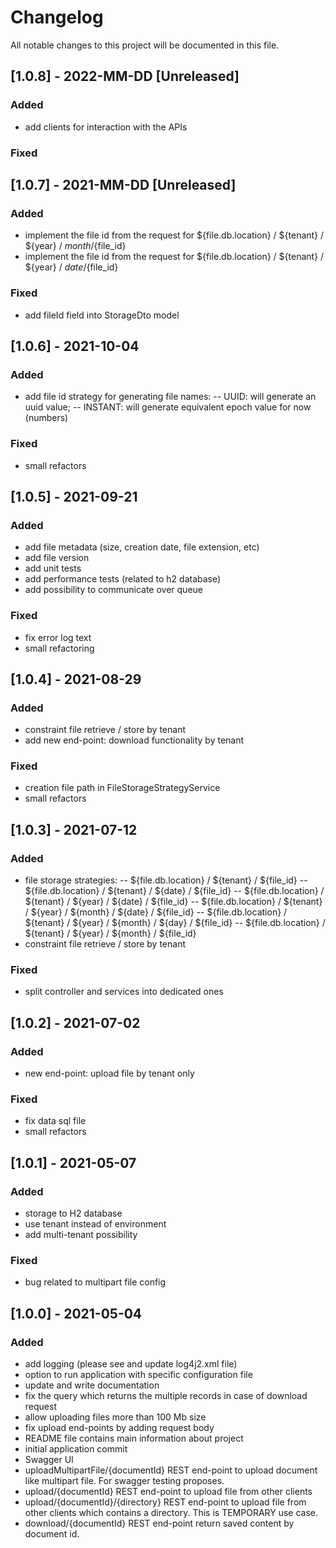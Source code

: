 # Changelog
All notable changes to this project will be documented in this file.

## [1.0.8] - 2022-MM-DD [Unreleased]
### Added
- add clients for interaction with the APIs

### Fixed

## [1.0.7] - 2021-MM-DD [Unreleased]
### Added
- implement the file id from the request for ${file.db.location} / ${tenant} / ${year} / ${month} /${file_id}
- implement the file id from the request for ${file.db.location} / ${tenant} / ${year} / ${date} /${file_id}

### Fixed
- add fileId field into StorageDto model

## [1.0.6] - 2021-10-04
### Added
- add file id strategy for generating file names:
  -- UUID: will generate an uuid value;
  -- INSTANT: will generate equivalent epoch value for now (numbers)

### Fixed
- small refactors

## [1.0.5] - 2021-09-21
### Added
- add file metadata (size, creation date, file extension, etc)
- add file version
- add unit tests 
- add performance tests (related to h2 database)
- add possibility to communicate over queue 

### Fixed
- fix error log text
- small refactoring

## [1.0.4] - 2021-08-29
### Added
- constraint file retrieve / store by tenant
- add new end-point: download functionality by tenant

### Fixed
- creation file path in FileStorageStrategyService
- small refactors

## [1.0.3] - 2021-07-12
### Added
- file storage strategies:
  -- ${file.db.location} / ${tenant} / ${file_id}
  -- ${file.db.location} / ${tenant} / ${date} / ${file_id}
  -- ${file.db.location} / ${tenant} / ${year} / ${date} / ${file_id}
  -- ${file.db.location} / ${tenant} / ${year} / ${month} / ${date} / ${file_id}
  -- ${file.db.location} / ${tenant} / ${year} / ${month} / ${day} / ${file_id}
  -- ${file.db.location} / ${tenant} / ${year} / ${month} / ${file_id}
- constraint file retrieve / store by tenant

### Fixed
- split controller and services into dedicated ones

## [1.0.2] - 2021-07-02
### Added
- new end-point: upload file by tenant only

### Fixed
- fix data sql file 
- small refactors

## [1.0.1] - 2021-05-07
### Added
- storage to H2 database
- use tenant instead of environment
- add multi-tenant possibility

### Fixed
- bug related to multipart file config

## [1.0.0] - 2021-05-04
### Added
- add logging (please see and update log4j2.xml file)
- option to run application with specific configuration file
- update and write documentation
- fix the query which returns the multiple records in case of download request
- allow uploading files more than 100 Mb size 
- fix upload end-points by adding request body
- README file contains main information about project
- initial application commit
- Swagger UI
- uploadMultipartFile/{documentId} REST end-point to upload document like multipart file.
  For swagger testing proposes.
- upload/{documentId} REST end-point to upload file from other clients
- upload/{documentId}/{directory} REST end-point to upload file from other clients which contains
  a directory. This is TEMPORARY use case.
- download/{documentId} REST end-point return saved content by document id.
